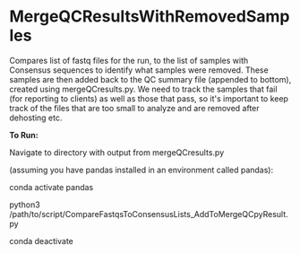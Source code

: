 # MergeQCResultsWithRemovedSamples
Compares list of fastq files for the run, to the list of samples with Consensus sequences to identify what samples were removed. 
These samples are then added back to the QC summary file (appended to bottom), created using mergeQCresults.py. 
We need to track the samples that fail (for reporting to clients) as well as those that pass, 
so it's important to keep track of the files that are too small to analyze and are removed after dehosting etc. 

<b>To Run:</b>

Navigate to directory with output from mergeQCresults.py

(assuming you have pandas installed in an environment called pandas):

conda activate pandas

python3 /path/to/script/CompareFastqsToConsensusLists_AddToMergeQCpyResult.py

conda deactivate
